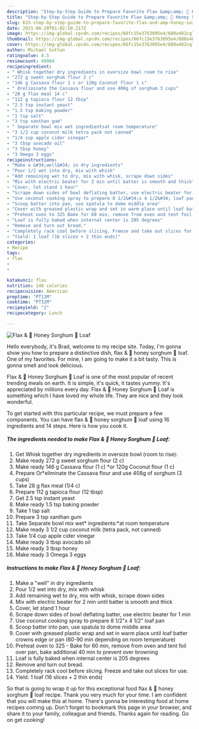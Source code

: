 ```yaml
---
description: "Step-by-Step Guide to Prepare Favorite Flax &amp;amp; 🍯 Honey Sorghum 🍞 Loaf"
title: "Step-by-Step Guide to Prepare Favorite Flax &amp;amp; 🍯 Honey Sorghum 🍞 Loaf"
slug: 633-step-by-step-guide-to-prepare-favorite-flax-and-amp-honey-sorghum-loaf
date: 2021-06-20T01:02:50.217Z
image: https://img-global.cpcdn.com/recipes/66fc15e3763095e4/680x482cq70/flax-honey-sorghum-loaf-recipe-main-photo.jpg
thumbnail: https://img-global.cpcdn.com/recipes/66fc15e3763095e4/680x482cq70/flax-honey-sorghum-loaf-recipe-main-photo.jpg
cover: https://img-global.cpcdn.com/recipes/66fc15e3763095e4/680x482cq70/flax-honey-sorghum-loaf-recipe-main-photo.jpg
author: Michael Sutton
ratingvalue: 4.5
reviewcount: 49984
recipeingredient:
- " Whisk together dry ingredients in oversize bowl room to rise"
- "272 g sweet sorghum flour 2 c"
- "146 g Cassava flour 1 c or 120g Coconut flour 1 c"
- " Oreliminate the Cassava flour and use 408g of sorghum 3 cups"
- "28 g flax meal 14 c"
- "112 g tapioca flour 12 tbsp"
- "2.5 tsp instant yeast"
- "1.5 tsp baking powder"
- "1 tsp salt"
- "3 tsp xanthan gum"
- " Separate bowl mix wet ingredientsat room temperature"
- "3 1/2 cup coconut milk tetra pack not canned"
- "1/4 cup apple cider vinegar"
- "3 tbsp avocado oil"
- "3 tbsp honey"
- "3 Omega 3 eggs"
recipeinstructions:
- "Make a &#34;well&#34; in dry ingredients"
- "Pour 1/2 wet into dry, mix with whisk"
- "Add remaining wet to dry, mix with whisk, scrape down sides"
- "Mix with electric beater for 2 min until batter is smooth and thick"
- "Cover, let stand 1 hour"
- "Scrape down sides of bowl deflating batter, use electric beater for 1 min"
- "Use coconut cooking spray to prepare 8 1/2&#34;x 4 1/2&#34; loaf pan"
- "Scoop batter into pan, use spatula to dome middle area"
- "Cover with greased plastic wrap and set in warm place until loaf batter crowns edge or pan (60-90 min depending on room temperature)"
- "Preheat oven to 325 Bake for 60 min, remove from oven and tent foil over pan, bake additional 40 min to prevent over browning"
- "Loaf is fully baked when internal center is 205 degrees"
- "Remove and turn out bread."
- "Completely rack cool before slicing. Freeze and take out slices for use."
- "Yield: 1 loaf (16 slices + 2 thin ends)"
categories:
- Recipe
tags:
- flax
- 
- 

katakunci: flax   
nutrition: 148 calories
recipecuisine: American
preptime: "PT13M"
cooktime: "PT32M"
recipeyield: "2"
recipecategory: Lunch

---
```



![Flax &amp; 🍯 Honey Sorghum 🍞 Loaf](https://img-global.cpcdn.com/recipes/66fc15e3763095e4/680x482cq70/flax-honey-sorghum-loaf-recipe-main-photo.jpg)

Hello everybody, it's Brad, welcome to my recipe site. Today, I'm gonna show you how to prepare a distinctive dish, flax &amp; 🍯 honey sorghum 🍞 loaf. One of my favorites. For mine, I am going to make it a bit tasty. This is gonna smell and look delicious.



Flax &amp; 🍯 Honey Sorghum 🍞 Loaf is one of the most popular of recent trending meals on earth. It is simple, it's quick, it tastes yummy. It's appreciated by millions every day. Flax &amp; 🍯 Honey Sorghum 🍞 Loaf is something which I have loved my whole life. They are nice and they look wonderful.


To get started with this particular recipe, we must prepare a few components. You can have flax &amp; 🍯 honey sorghum 🍞 loaf using 16 ingredients and 14 steps. Here is how you cook it.

<!--inarticleads1-->

##### The ingredients needed to make Flax &amp; 🍯 Honey Sorghum 🍞 Loaf:

1. Get  Whisk together dry ingredients in oversize bowl (room to rise):
1. Make ready 272 g sweet sorghum flour (2 c)
1. Make ready 146 g Cassava flour (1 c) *or 120g Coconut flour (1 c)
1. Prepare  Or*eliminate the Cassava flour and use 408g of sorghum (3 cups)
1. Take 28 g flax meal (1/4 c)
1. Prepare 112 g tapioca flour (12 tbsp)
1. Get 2.5 tsp instant yeast
1. Make ready 1.5 tsp baking powder
1. Take 1 tsp salt
1. Prepare 3 tsp xanthan gum
1. Take  Separate bowl mix wet* ingredients:*at room temperature
1. Make ready 3 1/2 cup coconut milk (tetra pack, not canned)
1. Take 1/4 cup apple cider vinegar
1. Make ready 3 tbsp avocado oil
1. Make ready 3 tbsp honey
1. Make ready 3 Omega 3 eggs




<!--inarticleads2-->

##### Instructions to make Flax &amp; 🍯 Honey Sorghum 🍞 Loaf:

1. Make a &#34;well&#34; in dry ingredients
1. Pour 1/2 wet into dry, mix with whisk
1. Add remaining wet to dry, mix with whisk, scrape down sides
1. Mix with electric beater for 2 min until batter is smooth and thick
1. Cover, let stand 1 hour
1. Scrape down sides of bowl deflating batter, use electric beater for 1 min
1. Use coconut cooking spray to prepare 8 1/2&#34;x 4 1/2&#34; loaf pan
1. Scoop batter into pan, use spatula to dome middle area
1. Cover with greased plastic wrap and set in warm place until loaf batter crowns edge or pan (60-90 min depending on room temperature)
1. Preheat oven to 325 - Bake for 60 min, remove from oven and tent foil over pan, bake additional 40 min to prevent over browning
1. Loaf is fully baked when internal center is 205 degrees
1. Remove and turn out bread.
1. Completely rack cool before slicing. Freeze and take out slices for use.
1. Yield: 1 loaf (16 slices + 2 thin ends)




So that is going to wrap it up for this exceptional food flax &amp; 🍯 honey sorghum 🍞 loaf recipe. Thank you very much for your time. I am confident that you will make this at home. There's gonna be interesting food at home recipes coming up. Don't forget to bookmark this page in your browser, and share it to your family, colleague and friends. Thanks again for reading. Go on get cooking!
